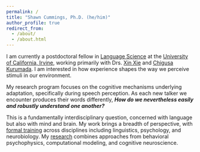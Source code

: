 ```yaml
---
permalink: /
title: "Shawn Cummings, Ph.D. (he/him)"
author_profile: true
redirect_from: 
  - /about/
  - /about.html
---
```


I am currently a postdoctoral fellow in [Language Science](https://www.langsci.uci.edu/) at the [University of California, Irvine](https://uci.edu/), working primarily with Drs. [Xin Xie](https://sites.uci.edu/sclab/people/) and [Chigusa Kurumada](https://kinderlab.bcs.rochester.edu/#people). I am interested in how experience shapes the way we perceive stimuli in our environment.

My research program focuses on the cognitive mechanisms underlying adaptation, specifically during speech perception. As each new talker we encounter produces their words differently, ***How do we nevertheless easily and robustly understand one another?***

This is a fundamentally interdisciplinary question, concerned with language but also with mind and brain. My work brings a breadth of perspective, with [formal training](https://shawnncummings.github.io/cv/) across disciplines including linguistics, psychology, and neurobiology. My [research](https://shawnncummings.github.io/publications/) combines approaches from behavioral psychophysics, computational modeling, and cognitive neuroscience.
